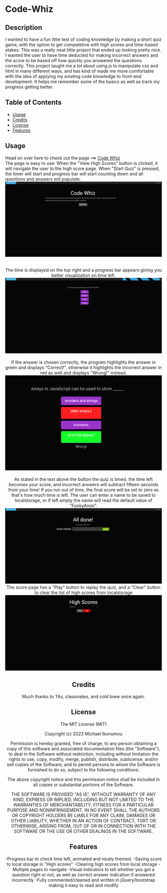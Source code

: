 # Code-Whiz
## Description

I wanted to have a fun little test of coding knowledge by making a short quiz game, with the option to get competetive with high scores and time-based stakes. This was a really
neat little project that ended up looking pretty nice. I wanted the user to have time deducted for making incorrect answers and the score to be based off how quickly you answered
the questions correctly. This project taught me a lot about using js to manipulate css and html in many different ways, and has kind of made me more comfortable with the idea of
applying my existing code knowledge to front-end development. It helps me remember some of the basics as well as track my progress getting better.

## Table of Contents


- [Usage](#usage)
- [Credits](#credits)
- [License](#license)
- [Features](#features)


## Usage

Head on over here to check out the page ==> [Code Whiz](https://ikonicres.github.io/Code-Whiz/)    
The page is easy to use: When the "View High Scores" button is clicked, it will navigate the user to the high score page. When "Start Quiz" is pressed, the timer will start and progress bar will start counting down and all questions and answers will populate.
![Home Page](./assets/images/preview-home.png)<center>  
The time is displayed on the top right and a progress bar appears giving you better visualization on time left.
![Quiz Questions](./assets/images/preview-questions.png)<center>  
If the answer is chosen correctly, the program highlights the answer in green and displays "Correct!", otherwise it highlights the incorrect answer in red as well and displays "Wrong!" instead.  
![alt text](./assets/images/preview-incorrect.png)<center>  
As stated in the text above the button the quiz is timed, the time left becomes your score, and incorrect answers will subtract fifteen seconds from your time! 
If you run out of time, the final score will be set to zero as that's how much time is left. The user can enter a name to be saved to localstorage, or if left empty the name will read the default value of "FunkyAnon".  
![lowest score](./assets/images/preview-lowest-score.png)  
The score page has a "Play" button to replay the quiz, and a "Clear" button to clear the list of high scores from localstorage  
![High Score Page](./assets/images/preview-high-scores.png)  

## Credits

Much thanks to TAs, classmates, and cold brew once again.

## License

The MIT License (MIT)

Copyright (c) 2023 Michael Ikonomou

Permission is hereby granted, free of charge, to any person obtaining a copy of this software and associated documentation files (the "Software"), to deal in the Software without restriction, including without limitation the rights to use, copy, modify, merge, publish, distribute, sublicense, and/or sell copies of the Software, and to permit persons to whom the Software is furnished to do so, subject to the following conditions:

The above copyright notice and this permission notice shall be included in all copies or substantial portions of the Software.

THE SOFTWARE IS PROVIDED "AS IS", WITHOUT WARRANTY OF ANY KIND, EXPRESS OR IMPLIED, INCLUDING BUT NOT LIMITED TO THE WARRANTIES OF MERCHANTABILITY, FITNESS FOR A PARTICULAR PURPOSE AND NONINFRINGEMENT. IN NO EVENT SHALL THE AUTHORS OR COPYRIGHT HOLDERS BE LIABLE FOR ANY CLAIM, DAMAGES OR OTHER LIABILITY, WHETHER IN AN ACTION OF CONTRACT, TORT OR OTHERWISE, ARISING FROM, OUT OF OR IN CONNECTION WITH THE SOFTWARE OR THE USE OR OTHER DEALINGS IN THE SOFTWARE.


## Features

-Progress bar to check time left, animated and nicely themed. 
-Saving score to local storage in "High scores"
-Clearing high scores from local storage
-Multiple pages to navigate
-Visual indicators to tell whether you got a question right or not, as well as correct answer indication if answered incorrectly
-Fully commented/cleaned and written in jQuery/bootstrap making it easy to read and modify

